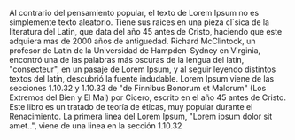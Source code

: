 Al contrario del pensamiento popular, el texto de Lorem Ipsum no es simplemente texto aleatorio. Tiene sus raices en una pieza cl´sica de la literatura del Latin, que data del año
45 antes de Cristo, haciendo que este adquiera mas de 2000 años de antiguedad. Richard McClintock, un profesor de Latin de la Universidad de Hampden-Sydney en Virginia, encontró
una de las palabras más oscuras de la lengua del latín, "consecteur", en un pasaje de Lorem Ipsum, y al seguir leyendo distintos textos del latín, descubrió la fuente indudable.
Lorem Ipsum viene de las secciones 1.10.32 y 1.10.33 de "de Finnibus Bonorum et Malorum" (Los Extremos del Bien y El Mal) por Cicero, escrito en el año 45 antes de Cristo. Este libro
es un tratado de teoría de éticas, muy popular durante el Renacimiento. La primera linea del Lorem Ipsum, "Lorem ipsum dolor sit amet..", viene de una linea en la sección 1.10.32